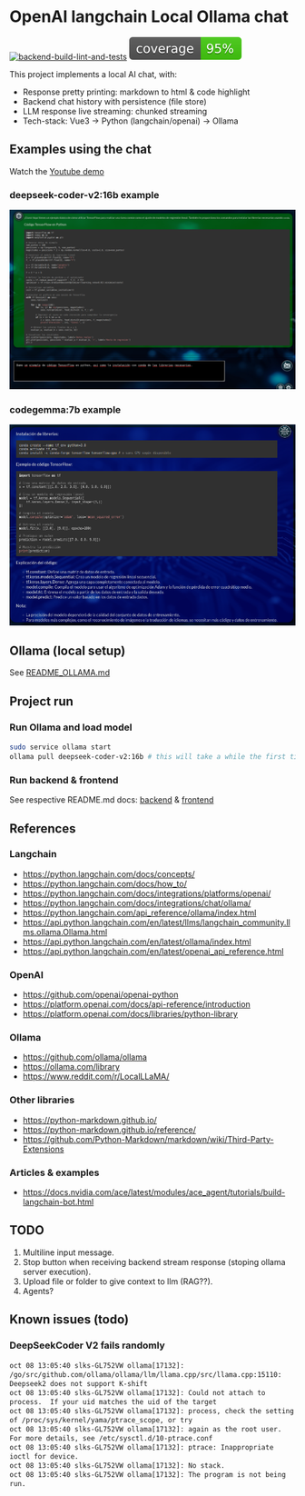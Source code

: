 # OpenAI langchain Local Ollama chat

[![backend-build-lint-and-tests](https://github.com/davidgfolch/OpenAI-local-ollama-chat/actions/workflows/backend-build-lint-and-tests.yml/badge.svg)](https://github.com/davidgfolch/OpenAI-local-ollama-chat/actions/workflows/backend-build-lint-and-tests.yml)
[![Backend coverage](README.md_images/coverage.svg)](backend/README.md#generate-coverage-badge-for-readmemd)

This project implements a local AI chat, with:

- Response pretty printing: markdown to html & code highlight
- Backend chat history with persistence (file store)
- LLM response live streaming: chunked streaming
- Tech-stack: Vue3 -> Python (langchain/openai) -> Ollama

## Examples using the chat

Watch the [Youtube demo](https://youtu.be/lzJOmwnY1m4)

### deepseek-coder-v2:16b example

![alt text](README.md_images/deepseek-coder-v2_16b.png)

### codegemma:7b example

![codegemma:7b](README.md_images/codegemma_7b.png)

## Ollama (local setup)

See [README_OLLAMA.md](README_OLLAMA.md)

## Project run

### Run Ollama and load model

```bash
sudo service ollama start
ollama pull deepseek-coder-v2:16b # this will take a while the first time
```

### Run backend & frontend

See respective README.md docs: [backend](backend/README.md) & [frontend](frontend/README.md)

## References

### Langchain

- <https://python.langchain.com/docs/concepts/>
- <https://python.langchain.com/docs/how_to/>
- <https://python.langchain.com/docs/integrations/platforms/openai/>
- <https://python.langchain.com/docs/integrations/chat/ollama/>
- <https://python.langchain.com/api_reference/ollama/index.html>
- <https://api.python.langchain.com/en/latest/llms/langchain_community.llms.ollama.Ollama.html>
- <https://api.python.langchain.com/en/latest/ollama/index.html>
- <https://api.python.langchain.com/en/latest/openai_api_reference.html>

### OpenAI

- <https://github.com/openai/openai-python>
- <https://platform.openai.com/docs/api-reference/introduction>
- <https://platform.openai.com/docs/libraries/python-library>

### Ollama

- <https://github.com/ollama/ollama>
- <https://ollama.com/library>
- <https://www.reddit.com/r/LocalLLaMA/>

### Other libraries

- <https://python-markdown.github.io/>
- <https://python-markdown.github.io/reference/>
- <https://github.com/Python-Markdown/markdown/wiki/Third-Party-Extensions>

### Articles & examples

- <https://docs.nvidia.com/ace/latest/modules/ace_agent/tutorials/build-langchain-bot.html>

## TODO

1. Multiline input message.
2. Stop button when receiving backend stream response (stoping ollama server execution).
3. Upload file or folder to give context to llm (RAG??).
4. Agents?

## Known issues (todo)

### DeepSeekCoder V2 fails randomly

```log
oct 08 13:05:40 slks-GL752VW ollama[17132]: /go/src/github.com/ollama/ollama/llm/llama.cpp/src/llama.cpp:15110: Deepseek2 does not support K-shift
oct 08 13:05:40 slks-GL752VW ollama[17132]: Could not attach to process.  If your uid matches the uid of the target
oct 08 13:05:40 slks-GL752VW ollama[17132]: process, check the setting of /proc/sys/kernel/yama/ptrace_scope, or try
oct 08 13:05:40 slks-GL752VW ollama[17132]: again as the root user.  For more details, see /etc/sysctl.d/10-ptrace.conf
oct 08 13:05:40 slks-GL752VW ollama[17132]: ptrace: Inappropriate ioctl for device.
oct 08 13:05:40 slks-GL752VW ollama[17132]: No stack.
oct 08 13:05:40 slks-GL752VW ollama[17132]: The program is not being run.
```
